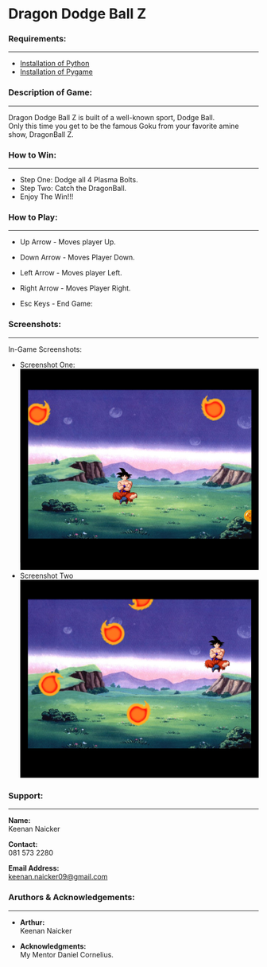 # Dragon Dodge Ball Z

### Requirements:
---
* [Installation of Python](https://www.python.org/downloads)
* [Installation of Pygame](https://pypi.org/project/pygame)

### Description of Game:
----
Dragon Dodge Ball Z is built of a well-known sport, Dodge Ball.  
Only this time you get to be the famous Goku from your favorite amine show, DragonBall Z.


### How to Win:
----
* Step One:
Dodge all 4 Plasma Bolts.
* Step Two:
Catch the DragonBall.  
* Enjoy The Win!!!

### How to Play:
----
* Up Arrow - Moves player Up.

* Down Arrow - Moves Player Down.

* Left Arrow - Moves player Left.

* Right Arrow - Moves Player Right.

* Esc Keys - End Game:

### Screenshots:
----
In-Game Screenshots:
* Screenshot One:  
![Screenshot](https://github.com/keenan-n/HypeDev_Python_L1Task15_Pygame_DDBZ/blob/master/in_gameshot_one.png)
* Screenshot Two  
![Screenshot](https://github.com/keenan-n/HypeDev_Python_L1Task15_Pygame_DDBZ/blob/master/in_gameshot_two.png)

### Support:
----
**Name:**  
Keenan Naicker  

**Contact:**  
081 573 2280
  
**Email Address:**    
keenan.naicker09@gmail.com

### Aruthors & Acknowledgements:
----
* **Arthur:**  
Keenan Naicker
  
* **Acknowledgments:**  
My Mentor Daniel Cornelius.
